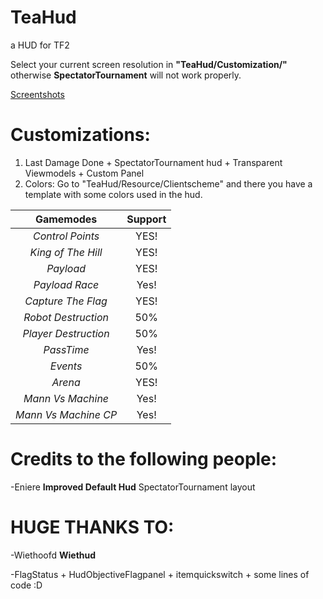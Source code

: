 # TeaHud
a HUD for TF2

Select your current screen resolution in **"TeaHud/Customization/"** otherwise **SpectatorTournament** will not work properly.

[Screentshots](https://imgur.com/a/80qQmgB)

# Customizations:
1.  Last Damage Done + SpectatorTournament hud + Transparent Viewmodels + Custom Panel
2. Colors: Go to "TeaHud/Resource/Clientscheme" and there you have a template with some colors used in the hud.

|**Gamemodes**|**Support**|
|:-:|:-:|
| *Control Points*  | YES!  |
| *King of The Hill*  | YES!  |
| *Payload*  | YES!  |
| *Payload Race*  | Yes!  |
| *Capture The Flag*  | YES!  |
| *Robot Destruction*  | 50%  |
| *Player Destruction*  | 50%  |
| *PassTime*  | Yes!  |
| *Events*  | 50%  |
| *Arena*  | YES!  |
| *Mann Vs Machine*  | Yes!  |
| *Mann Vs Machine CP*  | Yes!  |

# Credits to the following people:

-Eniere **Improved Default Hud** SpectatorTournament layout

# HUGE THANKS TO:

-Wiethoofd **Wiethud**	

-FlagStatus + HudObjectiveFlagpanel + itemquickswitch  + some lines of code :D

